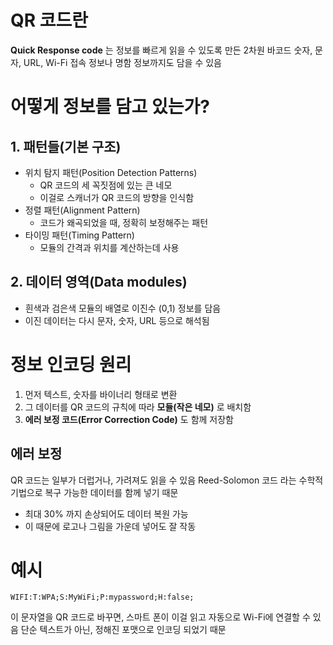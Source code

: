 # QR 코드란
**Quick Response code** 는 정보를 빠르게 읽을 수 있도록 만든 2차원 바코드
숫자, 문자, URL, Wi-Fi 접속 정보나 명함 정보까지도 담을 수 있음

# 어떻게 정보를 담고 있는가?
## 1. 패턴들(기본 구조)
- 위치 탐지 패턴(Position Detection Patterns)
	- QR 코드의 세 꼭짓점에 있는 큰 네모
	- 이걸로 스캐너가 QR 코드의 방향을 인식함
- 정렬 패턴(Alignment Pattern)
	- 코드가 왜곡되었을 때, 정확히 보정해주는 패턴
- 타이밍 패턴(Timing Pattern)
	- 모듈의 간격과 위치를 계산하는데 사용
## 2. 데이터 영역(Data modules)
- 흰색과 검은색 모듈의 배열로 이진수 (0,1) 정보를 담음
- 이진 데이터는 다시 문자, 숫자, URL 등으로 해석됨

# 정보 인코딩 원리
1. 먼저 텍스트, 숫자를 바이너리 형태로 변환
2. 그 데이터를 QR 코드의 규칙에 따라 **모듈(작은 네모)** 로 배치함
3. **에러 보정 코드(Error Correction Code)** 도 함께 저장함

## 에러 보정
QR 코드는 일부가 더럽거나, 가려져도 읽을 수 있음
Reed-Solomon 코드 라는 수학적 기법으로 복구 가능한 데이터를 함께 넣기 때문
- 최대 30% 까지 손상되어도 데이터 복원 가능
- 이 때문에 로고나 그림을 가운데 넣어도 잘 작동

# 예시
```
WIFI:T:WPA;S:MyWiFi;P:mypassword;H:false;
```
이 문자열을 QR 코드로 바꾸면, 스마트 폰이 이걸 읽고 자동으로 Wi-Fi에 연결할 수 있음
단순 텍스트가 아닌, 정해진 포맷으로 인코딩 되었기 때문

